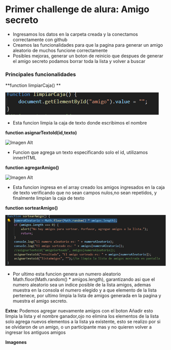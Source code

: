# Primer challenge de alura: Amigo secreto
- Ingresamos los datos en la carpeta creada y la conectamos correctamente con github
- Creamos las funcionalidades para que la pagina para generar un amigo aleatorio de muchos funcione correctamente
- Posibles mejoras, generar un boton de reinicio que despues de generar el amigo secreto podamos borrar toda la lista y volver a buscar
### Principales funcionalidades
**function limpiarCaja() **

![Imagen Alt](https://github.com/vikdir134/challenge-amigo-secreto/blob/83f53da569104f754c8291d0bacc88d5931ea127/Captura%20de%20pantalla%202025-07-24%20131005.png)
- Esta funcion limpia la caja de texto donde escribimos el nombre

**function asignarTextoId(id,texto)**

![Imagen Alt]()
- Funcion que agrega un texto especificando solo el id, utilizamos innerHTML

**function agregarAmigo()**

![Imagen Alt]()
- Esta funcion ingresa en el array creado los amigos ingresados en la caja de texto verificando que no sean campos nulos,no sean repetidos, y finalmente limpian la caja de texto

**function sortearAmigo()**

![Imagen Alt](https://github.com/vikdir134/challenge-amigo-secreto/blob/0aaaf753ead64e942bf72d2891675006e1a49f5a/Captura%20de%20pantalla%202025-07-24%20131016.png)
- Por ultimo esta funcion genera un numero aleatorio Math.floor(Math.random() * amigos.length), garantizando asi que el numero aleatorio sea un indice posible de la lista amigos, ademas muestra en la consola el numero elegido y a que elemento de la lista pertenece, por ultimo limpia la lista de amigos generada en la pagina y muestra el amigo secreto.

**Extra:**
Podemos agregar nuevamente amigos con el boton Añadir esto limpia la lista y el nombre ganador,ojo no elimina los elementos de la lista solo agrega nuevos elementos a la lista ya existente, esto se realizo por si se olvidaron de un amigo, o un participante mas y no quieren volver a ingresar los antiguos amigos
 
 **Imagenes**
 

